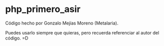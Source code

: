 php_primero_asir
================
Código hecho por Gonzalo Mejías Moreno (Metalaria).

Puedes usarlo siempre que quieras, pero recuerda referenciar al autor del código. =D
